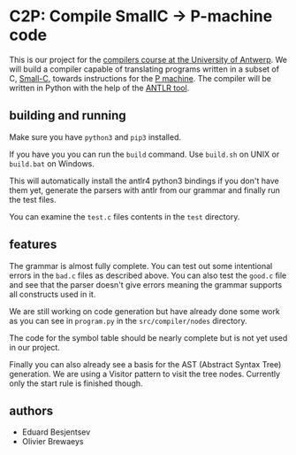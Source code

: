 # C2P: Compile SmallC -> P-machine code

This is our project for the [compilers course at the University of Antwerp](https://www.uantwerpen.be/popup/opleidingsonderdeel.aspx?catalognr=1001WETCOP&taal=en&aj=2016).
We will build a compiler capable of translating programs written in a subset of C, [Small-C](http://maestros.unitec.edu/~efutch/small-c__english_version_.html),
towards instructions for the [P machine](http://ansymore.uantwerpen.be/sites/ansymo.ua.ac.be/files/uploads/courses/Compilers/pMachine/index.html).
The compiler will be written in Python with the help of the [ANTLR tool](http://www.antlr.org/).

## building and running
Make sure you have `python3` and `pip3` installed.

If you have you you can run the `build` command. Use `build.sh` on UNIX or
`build.bat` on Windows.

This will automatically install the antlr4 python3 bindings if you don't have
them yet, generate the parsers with antlr from our grammar and finally run the
test files.

You can examine the `test.c` files contents in the `test` directory.

## features
The grammar is almost fully complete.
You can test out some intentional errors in the `bad.c` files as described above.
You can also test the `good.c` file and see that the parser doesn't give
errors meaning the grammar supports all constructs used in it.

We are still working on code generation but have already done some work as you
can see in `program.py` in the `src/compiler/nodes` directory.

The code for the symbol table should be nearly complete but is not yet used in
our project.

Finally you can also already see a basis for the AST (Abstract Syntax Tree)
generation. We are using a Visitor pattern to visit the tree nodes.
Currently only the start rule is finished though.

## authors
* Eduard Besjentsev
* Olivier Brewaeys
